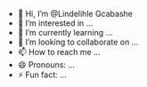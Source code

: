 - 👋 Hi, I’m @Lindelihle Gcabashe
- 👀 I’m interested in ...
- 🌱 I’m currently learning ...
- 💞️ I’m looking to collaborate on ...
- 📫 How to reach me ...
- 😄 Pronouns: ...
- ⚡ Fun fact: ...

<!---
Lindelihle Gcabashe is a ✨ special ✨ repository because its `README.md` (this file) appears on your GitHub profile.
You can click the Preview link to take a look at your changes.
--->

